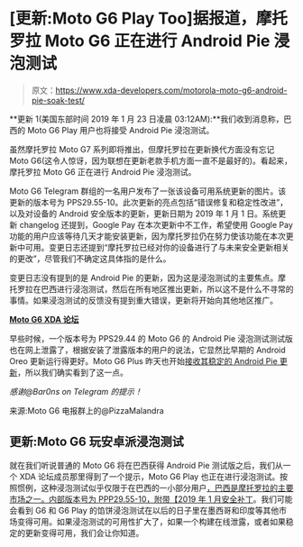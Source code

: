 # [更新:Moto G6 Play Too]据报道，摩托罗拉 Moto G6 正在进行 Android Pie 浸泡测试

> 原文：<https://www.xda-developers.com/motorola-moto-g6-android-pie-soak-test/>

**更新 1(美国东部时间 2019 年 1 月 23 日凌晨 03:12AM):**我们收到消息称，巴西的 Moto G6 Play 用户也将接受 Android Pie 浸泡测试。

虽然摩托罗拉 Moto G7 系列即将推出，但摩托罗拉在更新换代方面没有忘记 Moto G6(这令人惊讶，因为联想在更新老款手机方面一直不是最好的)。看起来，摩托罗拉 Moto G6 正在进行 Android Pie 浸泡测试。

Moto G6 Telegram 群组的一名用户发布了一张该设备可用系统更新的图片。该更新的版本号为 PPS29.55-10。此次更新的亮点包括“错误修复和稳定性改进”，以及对设备的 Android 安全版本的更新，更新日期为 2019 年 1 月 1 日。系统更新 changelog 还提到，Google Pay 在本次更新中不工作，希望使用 Google Pay 功能的用户应该等待几天才能安装更新，因为摩托罗拉仍在努力使该功能在本次更新中可用。变更日志还提到“摩托罗拉已经对你的设备进行了与未来安全更新相关的更改”，尽管我们不确定这具体指的是什么。

变更日志没有提到的是 Android Pie 的更新，因为这是浸泡测试的主要焦点。摩托罗拉在巴西进行浸泡测试，然后在所有地区推出更新，所以这不是什么不寻常的事情。如果浸泡测试的反馈没有提到重大错误，更新将开始向其他地区推广。

[**Moto G6 XDA 论坛**](https://forum.xda-developers.com/moto-g6)

早些时候，一个版本号为 PPS29.44 的 Moto G6 的 Android Pie 浸泡测试测试版也在网上泄露了，根据安装了泄露版本的用户的说法，它显然比早期的 Android Oreo 更新运行得更好。Moto G6 Plus 昨天也开始[接收其稳定的 Android Pie 更新](https://www.xda-developers.com/motorola-moto-g6-plus-android-pie-soak-test-brazil/)，所以我们确实看到了这一点。

*感谢@Bar0ns on Telegram 的提示！*

来源:Moto G6 电报群上的@PizzaMalandra

## 更新:Moto G6 玩安卓派浸泡测试

就在我们听说普通的 Moto G6 将在巴西获得 Android Pie 测试版之后，我们从一个 XDA 论坛成员那里得到了一个提示，Moto G6 Play 也正在进行浸泡测试。按照惯例，这种浸泡测试似乎仅限于在巴西的一小部分用户[，巴西是摩托罗拉的主要市场之一。内部版本号为 PPP29.55-10，附带【2019 年 1 月安全补丁](https://plus.google.com/112824507094039452699/posts/PVxSfZZDifJ)。我们可能会看到 G6 和 G6 Play 的馅饼浸泡测试在以后的日子里在墨西哥和印度等其他市场变得可用。如果浸泡测试的可用性扩大了，如果一个构建在线泄露，或者如果稳定的更新变得可用，我们会让你知道。